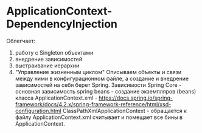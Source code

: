 # ApplicationContext-DependencyInjection
Облегчает: 
1. работу с Singleton объектами
2. внедрение зависимостей
3. выстраивание иерархии
4. "Управление жизненным циклом"
Описываем объекты и связи между ними в конфигурационном файле, а создание и внедрение зависимостей на себя берет Spring.
Зависимости
Spring Core - основная зависимость 
spring beans - создание экземпляров (beans) класса
ApplicationContext.xml -  https://docs.spring.io/spring-framework/docs/4.2.x/spring-framework-reference/html/xsd-configuration.html
ClassPathXmlApplicationContext - обращается к файлу ApplicationContext.xml считывает и помещает все бины в ApplicationContext.

